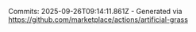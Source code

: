 Commits: 2025-09-26T09:14:11.861Z - Generated via https://github.com/marketplace/actions/artificial-grass
<br>
